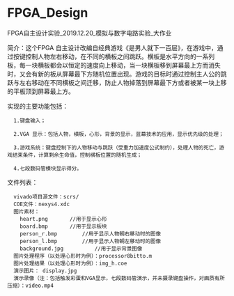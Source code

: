 # FPGA_Design
FPGA自主设计实验_2019.12.20_模拟与数字电路实验_大作业

简介：这个FPGA 自主设计改编自经典游戏《是男人就下一百层》，在游戏中，通过按键控制人物左右移动，在不同的横板之间跳跃。横板是水平方向的一系列 板，每一块横板都会以恒定的速度向上移动，当一块横板移到屏幕最上方而消失时，又会有新的板从屏幕最下方随机位置出现。游戏的目标时通过控制主人公的跳跃与左右移动在不同横板之间迁移，防止人物掉落到屏幕最下方或者被某一块上移的平板顶到屏幕最上方。

实现的主要功能包括： 
      
      1.键盘输入；  
      
      2.VGA 显示：包括人物，横板，心形，背景的显示，蓝幕技术的应用，显示优先级的处理；  
      
      3.游戏系统：键盘控制下的人物移动与跳跃（受重力加速度公式制约），处理人物的死亡，游戏结束条件，计算剩余生命值，控制横板位置的随机生成；
      
      4.七段数码管模块显示得分。

文件列表：

      vivado项目源文件：scrs/
      COE文件：nexys4.xdc
      图片素材：          
		heart.png		//用于显示心形
		board.bmp		//用于显示板块
		person_r.bmp		//用于显示人物朝右移动时的图像
		person_l.bmp		//用于显示人物朝左移动时的图像
		background.jpg	        //用于显示背景图像
      图片处理程序（以处理心形时为例）：processor8bitto.m
      图片处理结果（以处理心形时为例）：img_h.coe
      演示图片：	display.jpg
      演示录像（注：包括触发彩蛋和VGA显示，七段数码管演示，并未摄录键盘操作，对画质有所压缩）：video.mp4
